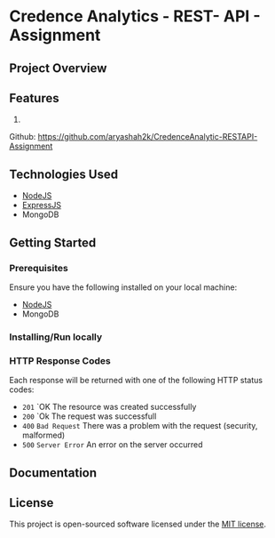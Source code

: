 # Credence Analytics - REST- API - Assignment

## Project Overview



## Features

1.

Github:  https://github.com/aryashah2k/CredenceAnalytic-RESTAPI-Assignment

## Technologies Used

- [NodeJS](https://nodejs.org/en/download/)
- [ExpressJS](https://expressjs.com/)
- MongoDB

## Getting Started

### Prerequisites

Ensure you have the following installed on your local machine:

- [NodeJS](https://nodejs.org/en/download/)
- MongoDB

### Installing/Run locally


### HTTP Response Codes

Each response will be returned with one of the following HTTP status codes:

- `201` `OK The resource was created successfully
- `200` `Ok The request was successfull
- `400` `Bad Request` There was a problem with the request (security, malformed)
- `500` `Server Error` An error on the server occurred


## Documentation


## License

This project is open-sourced software licensed under the [MIT license](https://opensource.org/licenses/MIT).
